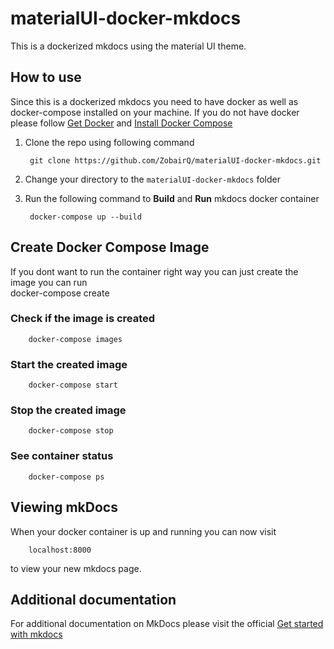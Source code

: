 # materialUI-docker-mkdocs

This is a dockerized mkdocs using the material UI theme.

## How to use

Since this is a dockerized mkdocs you need to have docker as well as docker-compose installed on your machine. If you do not have docker please follow [Get Docker](https://docs.docker.com/get-docker/) and [Install Docker Compose](https://docs.docker.com/compose/install/)
    
        
1. Clone the repo using following command
   
        git clone https://github.com/ZobairQ/materialUI-docker-mkdocs.git

2. Change your directory to the `materialUI-docker-mkdocs` folder

3. Run the following command to **Build** and **Run** mkdocs docker container

        docker-compose up --build


## Create Docker Compose Image

If you dont want to run the container right way you can just create the image you can run     
            docker-compose create

### Check if the image is created

        docker-compose images

### Start the created image

        docker-compose start 

### Stop the created image

        docker-compose stop
### See container status

        docker-compose ps

## Viewing mkDocs

When your docker container is up and running you can now visit

        localhost:8000
to view your new mkdocs page.

## Additional documentation 

For additional documentation on MkDocs please visit the official [Get started with mkdocs](https://www.mkdocs.org/#getting-started)